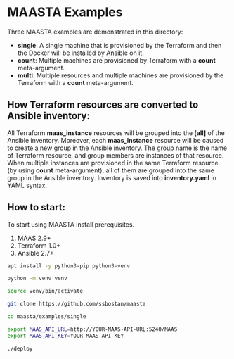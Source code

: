 # MAASTA Examples

Three MAASTA examples are demonstrated in this directory:

 - **single**: A single machine that is provisioned by the Terraform and then the Docker will be installed by Ansible on it.
 - **count**: Multiple machines are provisioned by Terraform with a **count** meta-argument.
 - **multi**: Multiple resources and multiple machines are provisioned by the Terraform with a **count** meta-argument.

## How Terraform resources are converted to Ansible inventory:

All Terraform **maas_instance** resources will be grouped into the **[all]** of the Ansible inventory. Moreover, each **maas_instance** resource will be caused to create a new group in the Ansible inventory. The group name is the name of Terraform resource, and group members are instances of that resource. When multiple instances are provisioned in the same Terraform resource (by using **count** meta-argument), all of them are grouped into the same group in the Ansible inventory. Inventory is saved into **inventory.yaml** in YAML syntax.

## How to start:

To start using MAASTA install prerequisites.

 1. MAAS 2.9+
 2. Terraform 1.0+
 3. Ansible 2.7+

```bash
apt install -y python3-pip python3-venv

python -m venv venv

source venv/bin/activate

git clone https://github.com/ssbostan/maasta

cd maasta/examples/single

export MAAS_API_URL=http://YOUR-MAAS-API-URL:5240/MAAS
export MAAS_API_KEY=YOUR-MAAS-API-KEY

./deploy
```
